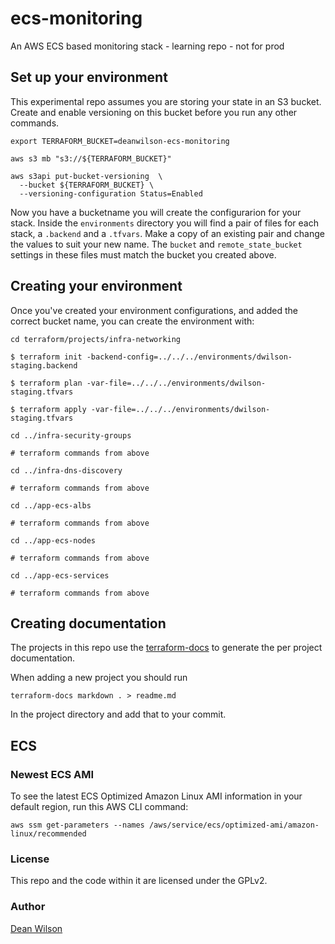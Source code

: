 # ecs-monitoring

An AWS ECS based monitoring stack - learning repo - not for prod

## Set up your environment

This experimental repo assumes you are storing your state in an S3 bucket. Create
and enable versioning on this bucket before you run any other commands.

    export TERRAFORM_BUCKET=deanwilson-ecs-monitoring

    aws s3 mb "s3://${TERRAFORM_BUCKET}"

    aws s3api put-bucket-versioning  \
      --bucket ${TERRAFORM_BUCKET} \
      --versioning-configuration Status=Enabled

Now you have a bucketname you will create the configurarion for your
stack. Inside the `environments` directory you will find a pair of files
for each stack, a `.backend` and a `.tfvars`. Make a copy of an existing
pair and change the values to suit your new name. The `bucket`
and `remote_state_bucket` settings in these files must match the bucket you
created above.

## Creating your environment

Once you've created your environment configurations, and added the
correct bucket name, you can create the environment with:

    cd terraform/projects/infra-networking

    $ terraform init -backend-config=../../../environments/dwilson-staging.backend

    $ terraform plan -var-file=../../../environments/dwilson-staging.tfvars

    $ terraform apply -var-file=../../../environments/dwilson-staging.tfvars

    cd ../infra-security-groups

    # terraform commands from above

    cd ../infra-dns-discovery

    # terraform commands from above

    cd ../app-ecs-albs

    # terraform commands from above

    cd ../app-ecs-nodes

    # terraform commands from above

    cd ../app-ecs-services

    # terraform commands from above

## Creating documentation

The projects in this repo use the [terraform-docs](https://github.com/segmentio/terraform-docs)
to generate the per project documentation.

When adding a new project you should run

    terraform-docs markdown . > readme.md

In the project directory and add that to your commit.

## ECS

### Newest ECS AMI

To see the latest ECS Optimized Amazon Linux AMI information in your
default region, run this AWS CLI command:

    aws ssm get-parameters --names /aws/service/ecs/optimized-ami/amazon-linux/recommended

### License

This repo and the code within it are licensed under the GPLv2.

### Author

[Dean Wilson](https://www.unixdaemon.net)
